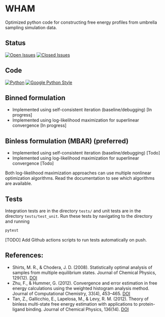 # WHAM

Optimized python code for constructing free energy profiles from umbrella sampling simulation data.

## Status

[![Open Issues](https://img.shields.io/github/issues-raw/apallath/WHAM)](https://github.com/apallath/WHAM/issues)
[![Closed Issues](https://img.shields.io/github/issues-closed-raw/apallath/WHAM)](https://github.com/apallath/WHAM/issues)

## Code

[![Python](https://img.shields.io/github/languages/top/apallath/WHAM)](https://www.python.org/downloads/release/python-370/)
[![Google Python Style](https://img.shields.io/badge/Code%20Style-Google%20Python%20Style-brightgreen)](https://google.github.io/styleguide/pyguide.html)

## Binned formulation
- Implemented using self-consistent iteration (baseline/debugging) [In progress]
- Implemented using log-likelihood maximization for superlinear convergence [In progress]

## Binless formulation (MBAR) (preferred)
- Implemented using self-consistent iteration (baseline/debugging) [Todo]
- Implemented using log-likelihood maximization for superlinear convergence [Todo]

Both log-likelihood maximization approaches can use multiple nonlinear optimization algorithms. Read the documentation to see which algorithms are available.

## Tests
Integration tests are in the directory `tests/` and unit tests are in the directory `tests/test_unit`. Run these tests by navigating to the directory and running

```sh
pytest
```

[TODO] Add Github actions scripts to run tests automatically on push.

## References:
- Shirts, M. R., & Chodera, J. D. (2008). Statistically optimal analysis of samples from multiple equilibrium states. Journal of Chemical Physics, 129(12). [DOI](https://doi.org/10.1063/1.2978177)
- Zhu, F., & Hummer, G. (2012). Convergence and error estimation in free energy calculations using the weighted histogram analysis method. Journal of Computational Chemistry, 33(4), 453–465. [DOI](https://doi.org/10.1002/jcc.21989)
- Tan, Z., Gallicchio, E., Lapelosa, M., & Levy, R. M. (2012). Theory of binless multi-state free energy estimation with applications to protein-ligand binding. Journal of Chemical Physics, 136(14). [DOI](https://doi.org/10.1063/1.3701175)
